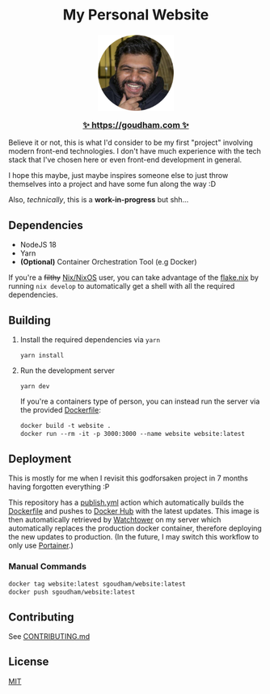 <h1 align="center">
   My Personal Website
</h1>

<h3 align="center">
   <a href="https://goudham.com"><img src="public/profile-picture-circle.png" width="150px" alt=""/></a><br>
   <img src="https://raw.githubusercontent.com/catppuccin/catppuccin/bbc6efd2096b8cfa82d00f8ad1099b1b2b34fc8f/assets/misc/transparent.png" height="30" width="0px"/>
   <a href="https://goudham.com">✨ https://goudham.com ✨</a>
   <img src="https://raw.githubusercontent.com/catppuccin/catppuccin/bbc6efd2096b8cfa82d00f8ad1099b1b2b34fc8f/assets/misc/transparent.png" height="30" width="0px"/>
</h3>

Believe it or not, this is what I'd consider to be my first "project" involving modern front-end technologies. I don't
have much experience with the tech stack that I've chosen here or even front-end development in general.

I hope this maybe, just maybe inspires someone else to just throw themselves into a project and have some fun along the
way :D

Also, *technically*, this is a **work-in-progress** but shh...

## Dependencies

- NodeJS 18
- Yarn
- **(Optional)** Container Orchestration Tool (e.g Docker)

If you're a ~~filthy~~ [Nix/NixOS](https://nixos.org/) user, you can take advantage of the [flake.nix](flake.nix) by
running `nix develop` to automatically get a shell with all the required dependencies.

## Building

1. Install the required dependencies via `yarn`

   ```shell
   yarn install
   ```

2. Run the development server

   ```shell
   yarn dev
   ```

   If you're a containers type of person, you can instead run the server via the
   provided [Dockerfile](Dockerfile):

   ```shell
   docker build -t website .
   docker run --rm -it -p 3000:3000 --name website website:latest
   ```

## Deployment

This is mostly for me when I revisit this godforsaken project in 7 months having forgotten everything :P

This repository has a [publish.yml](.github/workflows/publish.yml) action which automatically builds
the [Dockerfile](Dockerfile) and pushes
to [Docker Hub](https://hub.docker.com/repository/docker/sgoudham/website/general) with the latest updates. This image
is then automatically retrieved by [Watchtower](https://containrrr.dev/watchtower/) on my server which automatically
replaces the production docker container, therefore deploying the new updates to production. (In the future, I may
switch this workflow to only use [Portainer](https://www.portainer.io/).)

### Manual Commands

```shell
docker tag website:latest sgoudham/website:latest
docker push sgoudham/website:latest
```

## Contributing

See [CONTRIBUTING.md](CONTRIBUTING.md)

## License

[MIT](LICENSE)
